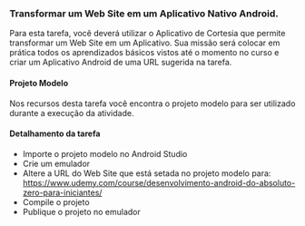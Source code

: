 ### Transformar um Web Site em um Aplicativo Nativo Android.

Para esta tarefa, você deverá utilizar o Aplicativo de Cortesia que permite transformar um Web Site em um Aplicativo. Sua missão será colocar em prática todos os aprendizados básicos vistos até o momento no curso e criar um Aplicativo Android de uma URL sugerida na tarefa.

#### Projeto Modelo

Nos recursos desta tarefa você encontra o projeto modelo para ser utilizado durante a execução da atividade.

#### Detalhamento da tarefa



- Importe o projeto modelo no Android Studio
- Crie um emulador
- Altere a URL do Web Site que está setada no projeto modelo para:
  https://www.udemy.com/course/desenvolvimento-android-do-absoluto-zero-para-iniciantes/
- Compile o projeto
- Publique o projeto no emulador

